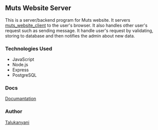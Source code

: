 ## Muts Website Server

This is a server/backend program for Muts website. 
It servers [muts_website_client](https://github.com/talukanyani/muts_website_client) to the user's browser.
It also handles other user's request such as sending message. 
It handle user's request by validating, storing to database and then notifies the admin about new data.

### Technologies Used

- JavaScript
- Node.js
- Express
- PostgreSQL

### Docs
[Documantation](https://github.com/talukanyani/muts_website_server/tree/master/docs)

### Author
[Talukanyani](https://github.com/talukanyani)
